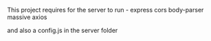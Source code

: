 This project requires for the server to run -
express
cors
body-parser
massive
axios

and also a config.js in the server folder
